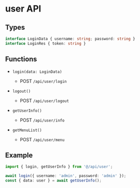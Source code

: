 # user API

## Types

```ts
interface LoginData { username: string; password: string }
interface LoginRes { token: string }
```

## Functions

- `login(data: LoginData)`
  - POST `/api/user/login`

- `logout()`
  - POST `/api/user/logout`

- `getUserInfo()`
  - POST `/api/user/info`

- `getMenuList()`
  - POST `/api/user/menu`

## Example

```ts
import { login, getUserInfo } from '@/api/user';

await login({ username: 'admin', password: 'admin' });
const { data: user } = await getUserInfo();
```
